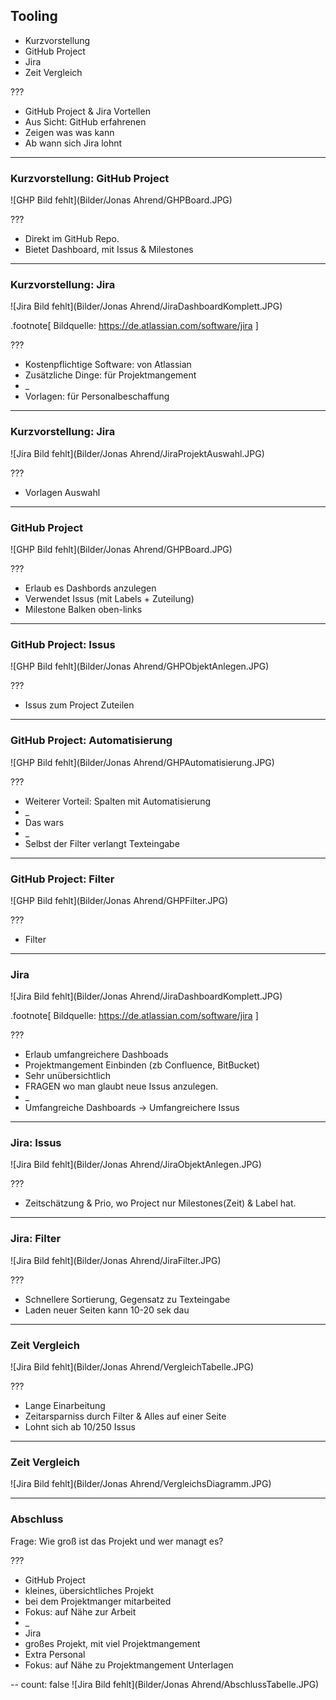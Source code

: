 ﻿## Tooling

* Kurzvorstellung
* GitHub Project
* Jira
* Zeit Vergleich

???
* GitHub Project & Jira Vortellen
* Aus Sicht: GitHub erfahrenen
* Zeigen was was kann
* Ab wann sich Jira lohnt
---

### Kurzvorstellung: GitHub Project
![GHP Bild fehlt](Bilder/Jonas Ahrend/GHPBoard.JPG)

???
* Direkt im GitHub Repo.
* Bietet Dashboard, mit Issus & Milestones

---

### Kurzvorstellung: Jira
![Jira Bild fehlt](Bilder/Jonas Ahrend/JiraDashboardKomplett.JPG)

.footnote[
	Bildquelle: https://de.atlassian.com/software/jira
]


???
- Kostenpflichtige Software: von Atlassian
- Zusätzliche Dinge: für Projektmangement
- _
- Vorlagen: für Personalbeschaffung


---

### Kurzvorstellung: Jira
    

![Jira Bild fehlt](Bilder/Jonas Ahrend/JiraProjektAuswahl.JPG)

???
* Vorlagen Auswahl

---
### GitHub Project

![GHP Bild fehlt](Bilder/Jonas Ahrend/GHPBoard.JPG)

???
* Erlaub es Dashbords anzulegen
* Verwendet Issus (mit Labels + Zuteilung)
* Milestone Balken oben-links

---
### GitHub Project: Issus
![GHP Bild fehlt](Bilder/Jonas Ahrend/GHPObjektAnlegen.JPG)

???
* Issus zum Project Zuteilen 


---
### GitHub Project: Automatisierung
![GHP Bild fehlt](Bilder/Jonas Ahrend/GHPAutomatisierung.JPG)

???
- Weiterer Vorteil: Spalten mit Automatisierung
- _
- Das wars
- _
- Selbst der Filter verlangt Texteingabe

---
### GitHub Project: Filter
![GHP Bild fehlt](Bilder/Jonas Ahrend/GHPFilter.JPG)

???
- Filter

---
### Jira

![Jira Bild fehlt](Bilder/Jonas Ahrend/JiraDashboardKomplett.JPG)

.footnote[
	Bildquelle: https://de.atlassian.com/software/jira
]


???
* Erlaub umfangreichere Dashboads
* Projektmangement Einbinden (zb Confluence, BitBucket)
* Sehr unübersichtlich
* FRAGEN wo man glaubt neue Issus anzulegen.
* _
* Umfangreiche Dashboards -> Umfangreichere Issus

---
### Jira: Issus

![Jira Bild fehlt](Bilder/Jonas Ahrend/JiraObjektAnlegen.JPG)

???
* Zeitschätzung & Prio, wo Project nur Milestones(Zeit) & Label hat.

---
### Jira: Filter

![Jira Bild fehlt](Bilder/Jonas Ahrend/JiraFilter.JPG)

???
* Schnellere Sortierung, Gegensatz zu Texteingabe
* Laden neuer Seiten kann 10-20 sek dau


---
### Zeit Vergleich 
  
  
  

![Jira Bild fehlt](Bilder/Jonas Ahrend/VergleichTabelle.JPG)

???
- Lange Einarbeitung
- Zeitarsparniss durch Filter & Alles auf einer Seite
- Lohnt sich ab 10/250 Issus


---
### Zeit Vergleich 

![Jira Bild fehlt](Bilder/Jonas Ahrend/VergleichsDiagramm.JPG)


---
### Abschluss

Frage: Wie groß ist das Projekt und wer managt es?

???
* GitHub Project 
* kleines, übersichtliches Projekt
* bei dem Projektmanger mitarbeited
* Fokus: auf Nähe zur Arbeit
* _
* Jira
* großes Projekt, mit viel Projektmangement
* Extra Personal 
* Fokus: auf Nähe zu Projektmangement Unterlagen

--
count: false
![Jira Bild fehlt](Bilder/Jonas Ahrend/AbschlussTabelle.JPG)